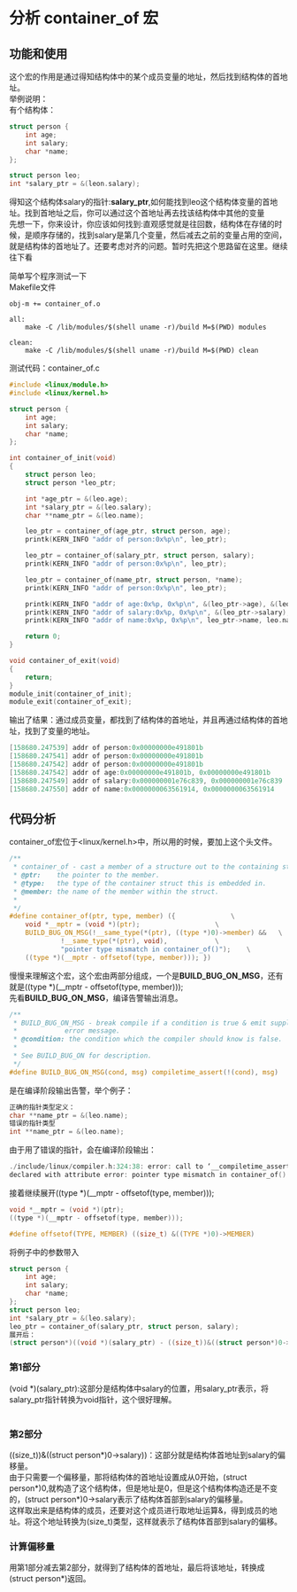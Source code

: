 # 分析 container_of 宏
## 功能和使用
这个宏的作用是通过得知结构体中的某个成员变量的地址，然后找到结构体的首地址。<br>
举例说明：<br>
有个结构体：
```c
struct person {
    int age;
    int salary;
    char *name;
};

struct person leo;
int *salary_ptr = &(leon.salary);
```
得知这个结构体salary的指针:**salary_ptr**,如何能找到leo这个结构体变量的首地址。找到首地址之后，你可以通过这个首地址再去找该结构体中其他的变量<br>
先想一下，你来设计，你应该如何找到:直观感觉就是往回数，结构体在存储的时候，是顺序存储的，找到salary是第几个变量，然后减去之前的变量占用的空间，就是结构体的首地址了。还要考虑对齐的问题。暂时先把这个思路留在这里。继续往下看<br>

简单写个程序测试一下<br>
Makefile文件
```
obj-m += container_of.o

all:
	make -C /lib/modules/$(shell uname -r)/build M=$(PWD) modules

clean:
	make -C /lib/modules/$(shell uname -r)/build M=$(PWD) clean
```
测试代码：container_of.c
```c
#include <linux/module.h>
#include <linux/kernel.h>

struct person {
    int age;
    int salary;
    char *name;
};

int container_of_init(void)
{
    struct person leo;
    struct person *leo_ptr;

    int *age_ptr = &(leo.age);
    int *salary_ptr = &(leo.salary);
    char **name_ptr = &(leo.name);

    leo_ptr = container_of(age_ptr, struct person, age);
    printk(KERN_INFO "addr of person:0x%p\n", leo_ptr);

    leo_ptr = container_of(salary_ptr, struct person, salary);
    printk(KERN_INFO "addr of person:0x%p\n", leo_ptr);

    leo_ptr = container_of(name_ptr, struct person, *name);
    printk(KERN_INFO "addr of person:0x%p\n", leo_ptr);

    printk(KERN_INFO "addr of age:0x%p, 0x%p\n", &(leo_ptr->age), &(leo.age));
    printk(KERN_INFO "addr of salary:0x%p, 0x%p\n", &(leo_ptr->salary), &(leo.salary));
    printk(KERN_INFO "addr of name:0x%p, 0x%p\n", leo_ptr->name, leo.name);

    return 0;
}

void container_of_exit(void)
{
    return;
}
module_init(container_of_init);
module_exit(container_of_exit);
```
输出了结果：通过成员变量，都找到了结构体的首地址，并且再通过结构体的首地址，找到了变量的地址。
```c
[158680.247539] addr of person:0x00000000e491801b
[158680.247541] addr of person:0x00000000e491801b
[158680.247542] addr of person:0x00000000e491801b
[158680.247542] addr of age:0x00000000e491801b, 0x00000000e491801b
[158680.247549] addr of salary:0x000000001e76c839, 0x000000001e76c839
[158680.247550] addr of name:0x0000000063561914, 0x0000000063561914
```
## 代码分析
container_of宏位于<linux/kernel.h>中，所以用的时候，要加上这个头文件。
```c
/**
 * container_of - cast a member of a structure out to the containing structure
 * @ptr:	the pointer to the member.
 * @type:	the type of the container struct this is embedded in.
 * @member:	the name of the member within the struct.
 *
 */
#define container_of(ptr, type, member) ({				\
	void *__mptr = (void *)(ptr);					\
	BUILD_BUG_ON_MSG(!__same_type(*(ptr), ((type *)0)->member) &&	\
			 !__same_type(*(ptr), void),			\
			 "pointer type mismatch in container_of()");	\
	((type *)(__mptr - offsetof(type, member))); })
```
慢慢来理解这个宏，这个宏由两部分组成，一个是**BUILD_BUG_ON_MSG**，还有就是((type *)(__mptr - offsetof(type, member)));<br>
先看**BUILD_BUG_ON_MSG**，编译告警输出消息。
```c
/**
 * BUILD_BUG_ON_MSG - break compile if a condition is true & emit supplied
 *		      error message.
 * @condition: the condition which the compiler should know is false.
 *
 * See BUILD_BUG_ON for description.
 */
#define BUILD_BUG_ON_MSG(cond, msg) compiletime_assert(!(cond), msg)
```
是在编译阶段输出告警，举个例子：
```c
正确的指针类型定义：
char **name_ptr = &(leo.name);
错误的指针类型
int **name_ptr = &(leo.name);
```
由于用了错误的指针，会在编译阶段输出：
```c
./include/linux/compiler.h:324:38: error: call to ‘__compiletime_assert_25’ 
declared with attribute error: pointer type mismatch in container_of()
```
接着继续展开((type *)(__mptr - offsetof(type, member))); 
```c
void *__mptr = (void *)(ptr);
((type *)(__mptr - offsetof(type, member))); 

#define offsetof(TYPE, MEMBER) ((size_t) &((TYPE *)0)->MEMBER)
```
将例子中的参数带入
```c
struct person {
    int age;
    int salary;
    char *name;
};
struct person leo;
int *salary_ptr = &(leo.salary);
leo_ptr = container_of(salary_ptr, struct person, salary);
展开后：
(struct person*)((void *)(salary_ptr) - ((size_t))&((struct person*)0->salary));
```
### 第1部分
(void *)(salary_ptr):这部分是结构体中salary的位置，用salary_ptr表示，将salary_ptr指针转换为void指针，这个很好理解。<br><br>
### 第2部分
((size_t))&((struct person*)0->salary))：这部分就是结构体首地址到salary的偏移量。<br>
由于只需要一个偏移量，那将结构体的首地址设置成从0开始，(struct person*)0,就构造了这个结构体，但是地址是0，但是这个结构体构造还是不变的，(struct person*)0->salary表示了结构体首部到salary的偏移量。<br>
这样取出来是结构体的成员，还要对这个成员进行取地址运算&，得到成员的地址。将这个地址转换为(size_t)类型，这样就表示了结构体首部到salary的偏移。<br>
### 计算偏移量
用第1部分减去第2部分，就得到了结构体的首地址，最后将该地址，转换成(struct person*)返回。<br>
